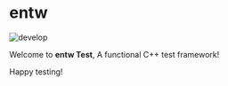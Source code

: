 
# entw #

![develop](https://github.com/tetrohed/entw/workflows/develop/badge.svg?branch=develop)

Welcome to **entw Test**, A functional C++ test framework!

Happy testing!
